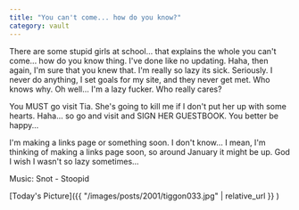 ```yaml
---
title: "You can't come... how do you know?"
category: vault
---
```


There are some stupid girls at school... that explains the whole you can't
come... how do you know thing. I've done like no updating. Haha, then again,
I'm sure that you knew that. I'm really so lazy its sick. Seriously. I never
do anything, I set goals for my site, and they never get met. Who knows why.
Oh well... I'm a lazy fucker. Who really cares?

You MUST go visit Tia. She's going to kill me if I don't put her up with some
hearts. Haha... so go and visit and SIGN HER GUESTBOOK. You better be happy...

I'm making a links page or something soon. I don't know... I mean, I'm
thinking of making a links page soon, so around January it might be up. God I
wish I wasn't so lazy sometimes...

Music: Snot - Stoopid

[Today's Picture]({{ "/images/posts/2001/tiggon033.jpg" | relative_url }} )
